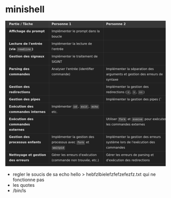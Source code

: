 # minishell

![alt text](<Screenshot from 2025-02-20 13-25-26.png>)







- regler le soucis de sa  echo hello > hebfzlbielefzfefzefezfz.txt qui ne fonctionne pas
- les quotes
- /bin/ls
